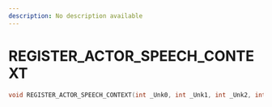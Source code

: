 ```yaml
---
description: No description available 
---
```


# REGISTER_ACTOR_SPEECH_CONTEXT

```cpp
void REGISTER_ACTOR_SPEECH_CONTEXT(int _Unk0, int _Unk1, int _Unk2, int _Unk3, int _Unk4, int _Unk5, int _Unk6);
```
